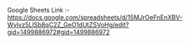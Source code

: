 Google Sheets Link :- https://docs.google.com/spreadsheets/d/15MJrOeFnEnXBV-Wylvz5LlSb8qC2Z_GeO1dUtZSVoHg/edit?gid=1499886972#gid=1499886972

